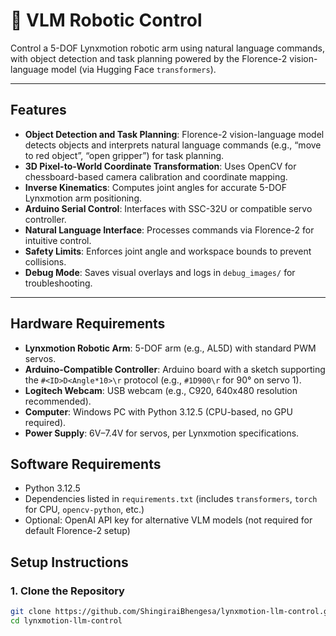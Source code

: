 # 🦾 VLM Robotic Control

Control a 5-DOF Lynxmotion robotic arm using natural language commands, with object detection and task planning powered by the Florence-2 vision-language model (via Hugging Face `transformers`).

---

## Features

- **Object Detection and Task Planning**: Florence-2 vision-language model detects objects and interprets natural language commands (e.g., “move to red object”, “open gripper”) for task planning.
- **3D Pixel-to-World Coordinate Transformation**: Uses OpenCV for chessboard-based camera calibration and coordinate mapping.
- **Inverse Kinematics**: Computes joint angles for accurate 5-DOF Lynxmotion arm positioning.
- **Arduino Serial Control**: Interfaces with SSC-32U or compatible servo controller.
- **Natural Language Interface**: Processes commands via Florence-2 for intuitive control.
- **Safety Limits**: Enforces joint angle and workspace bounds to prevent collisions.
- **Debug Mode**: Saves visual overlays and logs in `debug_images/` for troubleshooting.

---

## Hardware Requirements

- **Lynxmotion Robotic Arm**: 5-DOF arm (e.g., AL5D) with standard PWM servos.
- **Arduino-Compatible Controller**: Arduino board with a sketch supporting the `#<ID>D<Angle*10>\r` protocol (e.g., `#1D900\r` for 90° on servo 1).
- **Logitech Webcam**: USB webcam (e.g., C920, 640x480 resolution recommended).
- **Computer**: Windows PC with Python 3.12.5 (CPU-based, no GPU required).
- **Power Supply**: 6V–7.4V for servos, per Lynxmotion specifications.

## Software Requirements

- Python 3.12.5
- Dependencies listed in `requirements.txt` (includes `transformers`, `torch` for CPU, `opencv-python`, etc.)
- Optional: OpenAI API key for alternative VLM models (not required for default Florence-2 setup)


## Setup Instructions

### 1. Clone the Repository

```bash
git clone https://github.com/ShingiraiBhengesa/lynxmotion-llm-control.git
cd lynxmotion-llm-control
